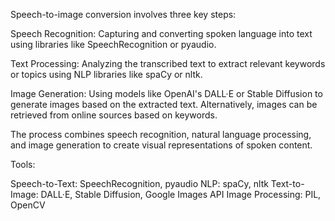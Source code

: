 Speech-to-image conversion involves three key steps:

Speech Recognition: Capturing and converting spoken language into text using libraries like SpeechRecognition or pyaudio.

Text Processing: Analyzing the transcribed text to extract relevant keywords or topics using NLP libraries like spaCy or nltk.

Image Generation: Using models like OpenAI's DALL·E or Stable Diffusion to generate images based on the extracted text. Alternatively, images can be retrieved from online sources based on keywords.

The process combines speech recognition, natural language processing, and image generation to create visual representations of spoken content.

Tools:

Speech-to-Text: SpeechRecognition, pyaudio
NLP: spaCy, nltk
Text-to-Image: DALL·E, Stable Diffusion, Google Images API
Image Processing: PIL, OpenCV
